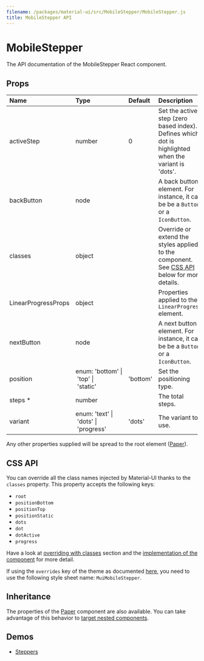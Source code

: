 ```yaml
---
filename: /packages/material-ui/src/MobileStepper/MobileStepper.js
title: MobileStepper API
---
```


<!--- This documentation is automatically generated, do not try to edit it. -->

# MobileStepper

<p class="description">The API documentation of the MobileStepper React component.</p>



## Props

| Name | Type | Default | Description |
|:-----|:-----|:--------|:------------|
| <span class="prop-name">activeStep</span> | <span class="prop-type">number | <span class="prop-default">0</span> | Set the active step (zero based index). Defines which dot is highlighted when the variant is 'dots'. |
| <span class="prop-name">backButton</span> | <span class="prop-type">node |   | A back button element. For instance, it can be be a `Button` or a `IconButton`. |
| <span class="prop-name">classes</span> | <span class="prop-type">object |   | Override or extend the styles applied to the component. See [CSS API](#css-api) below for more details. |
| <span class="prop-name">LinearProgressProps</span> | <span class="prop-type">object |   | Properties applied to the `LinearProgress` element. |
| <span class="prop-name">nextButton</span> | <span class="prop-type">node |   | A next button element. For instance, it can be be a `Button` or a `IconButton`. |
| <span class="prop-name">position</span> | <span class="prop-type">enum:&nbsp;'bottom'&nbsp;&#124;<br>&nbsp;'top'&nbsp;&#124;<br>&nbsp;'static'<br> | <span class="prop-default">'bottom'</span> | Set the positioning type. |
| <span class="prop-name required">steps *</span> | <span class="prop-type">number |   | The total steps. |
| <span class="prop-name">variant</span> | <span class="prop-type">enum:&nbsp;'text'&nbsp;&#124;<br>&nbsp;'dots'&nbsp;&#124;<br>&nbsp;'progress'<br> | <span class="prop-default">'dots'</span> | The variant to use. |

Any other properties supplied will be spread to the root element ([Paper](/api/paper)).

## CSS API

You can override all the class names injected by Material-UI thanks to the `classes` property.
This property accepts the following keys:

- `root`
- `positionBottom`
- `positionTop`
- `positionStatic`
- `dots`
- `dot`
- `dotActive`
- `progress`

Have a look at [overriding with classes](/customization/overrides#overriding-with-classes) section
and the [implementation of the component](https://github.com/mui-org/material-ui/tree/master/packages/material-ui/src/MobileStepper/MobileStepper.js)
for more detail.

If using the `overrides` key of the theme as documented
[here](/customization/themes#customizing-all-instances-of-a-component-type),
you need to use the following style sheet name: `MuiMobileStepper`.

## Inheritance

The properties of the [Paper](/api/paper) component are also available.
You can take advantage of this behavior to [target nested components](/guides/api#spread).

## Demos

- [Steppers](/demos/steppers)

